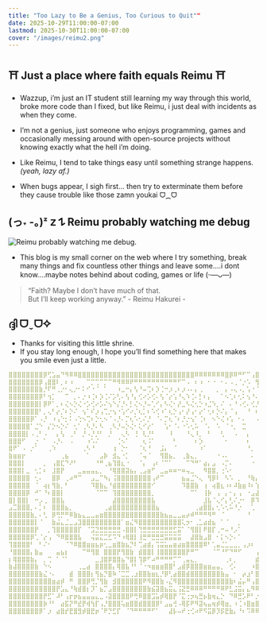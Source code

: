 ```yaml
---
title: "Too Lazy to Be a Genius, Too Curious to Quit""
date: 2025-10-29T11:00:00-07:00
lastmod: 2025-10-30T11:00:00-07:00
cover: "/images/reimu2.png"
---
```

## ⛩️ Just a place where faith equals Reimu ⛩️

- Wazzup, i’m just an IT student still learning my way through this world,  broke more code than I fixed, but like Reimu, i just deal with incidents as when they come.
- I’m not a genius, just someone who enjoys programming, games and occasionally messing around with open-source projects without knowing exactly what the hell i’m doing.

- Like Reimu, I tend to take things easy until something strange happens.  *(yeah, lazy af.)*

- When bugs appear, I sigh first... then try to exterminate them before they cause trouble like those zamn youkai ᗜ⁔ᗜ


## (っ˕ -｡)ᶻ 𝗓 𐰁 Reimu probably watching me debug

![Reimu probably watching me debug.](/images/reimu1.png)



- This blog is my small corner on the web where I try something, break many things and fix countless other things and leave some....i dont know....maybe notes behind about coding, games or life (ᵕ—ᴗ—)



> “Faith? Maybe I don’t have much of that.  
> But I’ll keep working anyway.” 
>                                 - Reimu Hakurei - 

## ദ്ദി ᗜˬᗜ✧

- Thanks for visiting this little shrine.  
- If you stay long enough, I hope you’ll find something here that makes you smile even just a little.
````yml
⣿⣿⣿⣿⣿⣿⣿⣿⡿⢋⣡⣤⠙⠻⠿⠿⣿⣿⣿⣿⣿⣿⣿⣿⣿⣿⣿⣿⣿⣿⣿⣿⣿⣿⣿⣿⣿⣿⣿⣿⣿⣿⣿⠿⠿⠿⠿⠿⠿⠿⣿⡿⠿⠛⠋⠉⢠⣿⣿⣷⣌⢻⣿⣿
⣿⣿⣿⣿⣿⣿⣿⡿⢠⣿⣿⠇⡀⠆⠰⠀⠀⠀⠉⡉⢉⠉⡉⠉⠛⠻⠿⠿⠟⠛⠛⠛⠛⠛⠛⠛⠛⠛⠛⠋⠉⠠⠀⠆⠰⠀⠂⠐⠀⠂⠄⠠⢀⠈⡐⠡⠀⢻⣿⣿⣿⠆⣿⣿
⣿⣿⣿⣿⣿⣿⣿⣷⡘⠏⠛⢀⡐⠂⢄⡐⠂⠅⠊⠐⠈⠀⠁⠀⠀⠰⣀⠒⡄⢣⠘⠤⢉⠆⡱⢈⠒⡰⢀⠆⡰⠠⠄⡄⢀⠀⠀⠀⡀⠀⡄⠠⢄⠠⡀⢡⠐⠈⢡⣾⡩⠾⣛⢿
⣿⣿⣿⣿⣿⣿⣿⡿⠃⢲⡁⠀⠀⠉⠀⡀⠄⡐⠰⢈⠆⡱⢈⠌⡡⢃⠄⢣⠘⡄⢊⠔⡡⢊⠄⢣⠈⡔⢡⠘⢄⠱⢈⠄⡃⠆⡄⠀⠀⠁⠢⢁⠆⢂⠅⢢⠘⠄⠈⢛⣷⣾⣿⣼
⣿⣿⣿⣿⣿⣿⣿⡇⡿⠟⠁⡀⠆⢌⠢⡑⢌⠐⡡⢊⠔⡡⠌⢢⠑⡌⡘⠄⡃⢌⠢⡘⠤⢁⠊⡄⠣⢌⠂⡜⣀⠣⢌⢂⡑⠰⣈⠱⡀⠌⠀⠄⠘⠠⢊⠄⢊⡘⢠⢸⣿⣿⣿⡇
⣿⣿⣿⣿⣿⣿⣿⠃⡀⢄⠃⡔⡈⠆⡑⠌⠀⢢⠁⠎⡰⢠⢉⡐⢢⠐⢡⠊⠔⡈⢆⡁⠆⠡⢊⠰⠁⢆⡑⢠⠂⡜⢠⠂⡔⠁⢂⠆⡑⠌⡄⠈⢠⠀⠀⠘⠀⠆⡡⠠⣿⣿⣿⡇
⣿⣿⣿⣿⣿⡿⠁⠠⡘⠀⠰⢠⠑⡂⠅⠠⢑⠢⢉⠆⡑⢂⠢⠈⠠⡘⠄⡉⢆⠡⢂⠌⡘⠀⠈⠄⡉⢆⠈⠆⡘⡐⢢⠁⢈⠆⠀⠢⠑⢌⠰⢡⠀⠂⠄⠀⠀⠠⠐⢀⣛⣿⠿⣳
⣿⣿⣿⣿⣿⠁⣈⠑⠀⡌⡑⠢⡑⠌⠀⢂⠁⢀⠣⡘⠄⠣⠀⢀⠣⡘⠤⡑⢌⠂⢅⠊⡔⠁⠀⠀⢡⠂⠈⠄⠐⠡⢂⠥⠀⠈⠄⠀⠡⠀⠈⠐⡀⠀⣉⠀⠀⠀⠁⢼⣿⣿⣙⢿
⣿⣿⣿⣿⡇⠠⢀⠃⠠⠀⠀⡄⢣⠀⢀⠃⠀⡘⠠⡘⡘⠃⠀⡘⠀⠀⢄⠣⠀⢘⠀⢇⡘⠃⠀⠀⠀⠸⠀⠀⠀⠘⢄⠸⡀⠀⠃⠀⠀⢃⠀⠀⠠⠀⠀⡄⠀⠀⠀⣧⣼⣿⣿⢸
⣿⣿⣿⠋⠀⠀⡐⠀⠁⠀⠠⡘⠄⠀⠠⠀⠀⠀⠰⠡⠌⠀⠀⠀⠀⢈⠢⠁⠀⠀⠀⢆⠨⠁⠀⠀⠀⠀⠃⠀⠀⠀⠀⠆⡱⠀⠀⠀⠀⠀⠂⠀⠀⠀⠀⠆⠀⠀⠀⠸⣿⣿⡿⢸
⣿⠟⠁⠠⠀⡐⠁⠀⠀⢀⠱⠀⠀⠀⠀⠀⠀⢀⠣⠘⠀⠀⠀⠀⢰⠀⡑⠂⠀⠀⠈⢆⠘⠀⠀⣨⡄⠀⠈⠀⠀⠀⠀⠀⠰⠁⠀⠀⠀⠀⠀⠀⠀⠀⠀⠘⡀⠀⠀⠀⢹⠿⠇⣾
⣷⣶⣶⡖⠀⠀⠀⠀⠀⠀⠀⠀⢀⣦⠀⠀⠀⠀⠁⠀⠀⣠⡷⠀⣺⣄⠐⡁⠀⠀⠈⢤⠈⠀⠀⢻⣿⣦⡀⠀⢀⣷⣄⡀⠀⠀⠀⠀⠐⠠⠄⠀⠀⠀⠀⠀⠄⠀⠀⠀⡈⢀⡘⣿
⣿⣿⣿⡇⠀⠀⠀⠀⡀⠀⢠⣿⣏⠙⠜⠃⠀⠀⠀⠀⠘⠛⢀⣦⢹⣿⣆⠐⠀⠀⠈⡄⠀⢠⠆⠈⠉⠁⠀⠀⠀⠉⠙⠛⠁⣴⡄⣠⠀⠠⡉⠄⠀⠀⠀⠀⠐⠀⠀⠀⣿⡿⢃⣿
⣿⣿⣿⡇⣀⠀⢂⡁⠆⠀⣸⣿⡟⠀⠀⠀⣀⣤⣤⣤⣄⡀⠀⠘⢿⣿⣿⣽⣦⡄⢀⣠⣶⠋⠀⣀⣤⠶⠶⠒⠶⢤⣀⠀⠀⠻⣿⣿⡀⢐⠡⠂⠀⠀⠀⠀⠀⠀⠀⠀⠛⣰⣿⣿
⣿⣿⣿⣿⣿⠀⢂⠄⠀⠀⣿⡿⠀⢀⠴⠛⠉⠀⠀⣠⣀⠉⠳⡄⢨⣿⣿⣿⣿⣿⣿⣿⣿⢠⠞⠉⠀⠀⠀⠀⣦⣤⣈⠑⢄⠀⢻⡿⠇⠀⠣⠡⠀⡀⠀⠘⢷⡄⠀⠀⢿⣿⣿⣿
⣿⣿⣿⣿⣿⠀⠈⠀⢴⡆⢻⣷⡀⠃⠀⠀⠀⠀⠀⠹⣿⣷⣄⠘⣾⣿⣿⣿⣿⣿⣿⣿⣿⠊⠀⠀⠀⠀⠀⠀⠹⣿⣿⣷⠀⢰⠀⢴⣿⣆⠰⠆⠼⣷⣶⠸⠆⢱⠀⠀⢸⣿⣿⣿
⣿⣿⣿⣿⡿⠀⠚⠁⠘⠆⣿⣿⡇⠀⠀⠀⠀⠀⠀⠀⠈⠉⠉⠀⢹⣿⣿⣿⣿⣿⣿⣿⣿⡀⠀⠀⠀⠀⠀⠀⠀⠀⠉⠁⠀⢸⡷⠀⢠⠀⡄⠂⡄⢠⠀⠐⣠⣼⠀⠀⢸⣿⣿⣿
⣿⡇⣿⣿⡇⠀⠒⡠⢀⠀⣿⣿⣧⠀⠀⠀⠀⠀⠀⠀⠀⠀⠀⠀⣼⣿⣿⣿⣿⣿⣿⣿⣿⣧⠀⠀⠀⠀⠀⠀⠀⠀⠀⠀⠀⣸⣧⠈⢄⠊⡄⢃⠌⡐⠂⠀⡿⠹⠀⠀⢸⣿⣿⣿
⣠⣉⣿⣿⣿⡀⠄⡁⠆⠀⣿⣿⣿⣦⡀⠀⠀⠀⠀⠀⠀⠀⢀⣴⣿⣿⣿⣿⣿⣿⣿⣿⣿⣿⣦⠀⠀⠀⠀⠀⠀⠀⠀⢀⣴⣿⣿⡄⢂⠡⢂⠥⠘⡐⠀⠀⢁⠀⠀⠀⢸⣿⣿⣿
⣿⣿⣿⣿⣿⣷⡀⠄⢃⠀⡿⢛⡛⠛⠿⣷⣦⣄⣀⣀⣤⣶⣿⣿⣿⣿⣿⣿⣿⣿⣿⣿⣿⣿⣿⣷⣦⣤⣀⣀⣤⡴⠾⠛⠛⠛⠻⠛⠀⠈⠀⠀⠀⠀⠀⠘⠀⠀⠀⠀⢸⣿⣿⣿
⣿⣿⣿⣿⣿⣿⡇⠈⠀⠀⣷⣬⣄⣈⣀⣠⣹⣿⣿⣿⣿⣿⣿⣿⣿⣿⠁⣶⣌⠻⣿⣿⣿⣿⣿⣿⣿⣿⣿⣿⢅⡲⠂⢀⣁⣴⣾⣦⠀⠁⠈⠀⠀⡀⠀⠀⠀⠀⠀⠀⣿⣿⣿⣿
⣿⣿⣿⣿⣿⣿⡟⠀⠀⡀⢹⣿⣿⣿⣿⣿⡏⠀⠈⣩⣙⣛⣛⣛⣛⣛⠠⣿⣿⡇⢙⣛⣛⣛⣛⣛⣛⣛⣋⣭⠁⠈⢻⣿⡇⠟⣿⡏⢀⠒⠤⠘⡠⠁⠀⠀⠀⠀⠀⠀⣿⣿⣿⣿
⣿⣿⣿⣿⣿⡿⢁⠈⡔⢠⠀⠙⠿⣿⣿⣿⣧⠀⠀⢬⣭⣍⣉⣋⠩⠙⠰⢿⣿⡇⢸⣛⠛⣛⣛⣛⣭⣭⣭⣭⠀⠀⣼⣿⣷⣠⣿⠀⠂⡅⠢⡑⠄⠁⠀⠀⠀⠀⠀⠀⢸⣿⣿⣿
⢹⣿⣿⣿⣿⠃⠀⠃⠌⠂⠀⠀⠀⠈⠙⠿⣿⣿⣶⣶⣦⡶⢂⣀⣶⣿⣷⣦⡙⠇⢉⣴⣾⡄⢩⣭⣥⣤⣶⣴⣶⣿⣿⣿⣿⠿⠃⢁⣤⣈⣁⣀⣀⡀⢠⡰⠆⠀⠀⠀⠈⣿⣿⣿
⠘⣿⣿⣿⣿⡄⣷⣤⠀⠀⠀⣤⣦⡆⠀⠀⠀⠉⠛⢻⣿⠀⣿⣿⣿⡟⢻⣿⣷⠀⣾⣿⣿⡇⢸⣿⣿⣿⣿⣿⣿⡟⠛⠉⠀⠀⠀⠈⠉⠘⠋⠙⠛⠋⠀⠀⠀⢠⠀⠀⠀⢸⣿⣿
⡆⢿⣿⣿⣿⣷⡄⠀⡀⢉⠀⠁⠈⠁⠀⠀⠀⠀⠀⠀⣀⣸⣿⡿⣿⣿⣦⠙⣿⡇⢹⡿⠋⠴⠛⠛⠛⠛⡉⠉⢀⣤⣄⡀⠀⠀⠀⠀⠀⠀⢀⠆⡀⠀⠀⠀⠀⣾⣷⣶⣶⣶⣿⣿
⣷⣼⣿⣿⣿⣿⣷⠀⠑⠢⠀⠀⠀⠀⠀⠀⢀⣀⣴⠀⣿⣿⣿⣿⡄⢿⣿⣧⠘⠃⠈⠐⠲⣶⣶⣶⣿⣿⠃⣠⣾⡿⣿⣿⣿⣶⣶⣤⣤⡀⠀⢊⠄⠀⠀⠀⠰⣿⣿⣿⣿⣿⣿⣿
⣿⣿⣿⣿⣿⣿⣿⣷⣌⠐⠄⠀⠀⠀⣾⠀⣿⣿⣿⡆⢻⣦⡙⣿⠷⠈⣉⣉⢀⣰⣿⣿⣷⣶⣆⡘⡿⢃⣴⣿⣿⣾⣿⣿⣿⣿⣿⣿⣿⣷⣤⠀⠂⠀⡴⣰⠃⣿⣿⣿⣿⣿⣿⣿
⣿⣿⣿⣿⣿⣿⣿⣿⣿⣿⣶⣴⡾⠀⠛⠀⣿⣿⡿⢛⡈⢻⣷⠀⣺⣿⣿⣿⣿⣿⣿⠟⠻⣿⣿⣷⠠⣌⠻⣿⣿⣿⣿⣿⣿⣿⣿⣿⣿⣿⣿⣷⠆⣬⡤⠛⢠⣿⣿⣿⣿⣿⣿⣿
⣿⣿⣿⣿⣿⣿⣿⣿⣿⣿⣿⡟⣡⣄⠘⢷⣾⣿⡆⡹⠁⣦⡉⣠⣿⣿⣿⣿⣿⣿⣿⣿⣷⣮⣽⣿⣦⣭⣄⢨⣝⣛⠿⠿⠿⠛⠛⠛⠛⠿⠟⣃⣨⣭⡄⣄⠻⠿⣿⣿⣿⣿⣿⣿
⣿⣿⣿⣿⣿⣿⣿⣿⡟⣋⠁⠼⠃⢠⡖⡶⣦⣤⣤⣤⣄⣀⠠⣽⣿⣿⣿⣿⠟⢛⠿⣿⣿⣩⣥⡾⢿⣿⡟⠈⣍⢐⡲⢦⣛⡦⣷⢶⣄⡑⠀⠙⠿⣛⡡⠟⠃⡐⢦⢙⣿⣿⣿⣿
⣿⣿⣿⣿⣿⣿⣿⣿⡷⠘⠃⠀⣴⣯⡝⠛⣞⡟⢾⢳⡏⢠⡘⣿⣿⣿⢥⣶⣿⣿⣾⣿⣿⣿⡿⠃⣠⣤⢚⠠⢿⡯⠟⠻⣽⢦⣤⢶⡾⢿⣶⡀⠰⢈⠰⣿⣶⣿⠃⢼⣿⣿⣿⣿
⣿⣿⣿⣿⣿⣿⣿⡿⠁⡰⠀⣴⣿⡞⣟⣿⣻⡾⣿⣟⡶⠈⠟⡙⣋⡏⠀⠈⠙⠛⠛⠛⠛⠋⠁⠀⠀⣼⡧⠤⠞⢐⢊⠴⠟⠫⣭⡿⡹⡯⣟⣷⡄⠘⠆⠩⠿⠿⠿⠘⣿⣿⣿⣿
````

